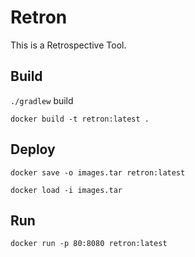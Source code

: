 # Retron

This is a Retrospective Tool.

## Build

`./gradlew` build

`docker build -t retron:latest .`

## Deploy

`docker save -o images.tar retron:latest`

`docker load -i images.tar`

## Run
`docker run -p 80:8080 retron:latest`